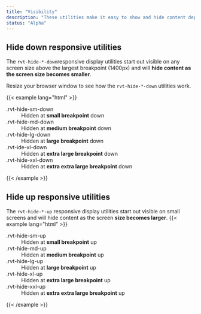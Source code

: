 ```yaml
---
title: "Visibility"
description: "These utilities make it easy to show and hide content depending on screen sizes."
status: "Alpha"
---
```

## Hide down responsive utilities
The `rvt-hide-*-down`responsive display utilities start out visible on any screen size above the largest breakpoint (1400px) and will **hide content as the screen size becomes smaller**.

Resize your browser window to see how the `rvt-hide-*-down` utilities work.

{{< example lang="html" >}}<dl>
    <dt>.rvt-hide-sm-down</dt>
    <dd class="rvt-hide-sm-down">Hidden at <strong>small breakpoint</strong> down</dd>
    <dt>.rvt-hide-md-down</dt>
    <dd class="rvt-hide-md-down">Hidden at <strong>medium breakpoint</strong> down</dd>
    <dt>.rvt-hide-lg-down</dt>
    <dd class="rvt-hide-lg-down">Hidden at <strong>large breakpoint</strong> down</dd>
    <dt>.rvt-ide-xl-down</dt>
    <dd class="rvt-hide-xl-down">Hidden at <strong>extra large breakpoint</strong> down</dd>
    <dt>.rvt-hide-xxl-down</dt>
    <dd class="rvt-hide-xxl-down">Hidden at <strong>extra extra large breakpoint</strong> down</dd>
</dl>
{{< /example >}}

## Hide up responsive utilities
The `rvt-hide-*-up` responsive display utilities start out visible on small screens and will hide content as the screen **size becomes larger**.
{{< example lang="html" >}}<dl>
    <dt class="color-midnight">.rvt-hide-sm-up</dt>
    <dd class="rvt-hide-sm-up">Hidden at <strong>small breakpoint</strong> up</dd>
    <dt class="color-midnight">.rvt-hide-md-up</dt>
    <dd class="rvt-hide-md-up">Hidden at <strong>medium breakpoint</strong> up</dd>
    <dt class="color-midnight">.rvt-hide-lg-up</dt>
    <dd class="rvt-hide-lg-up">Hidden at <strong>large breakpoint</strong> up</dd>
    <dt class="color-midnight">.rvt-hide-xl-up</dt>
    <dd class="rvt-hide-xl-up">Hidden at <strong>extra large breakpoint</strong> up</dd>
    <dt class="color-midnight">.rvt-hide-xxl-up</dt>
    <dd class="rvt-hide-xxl-up">Hidden at <strong>extra extra large breakpoint</strong> up</dd>
</dl>
{{< /example >}}
